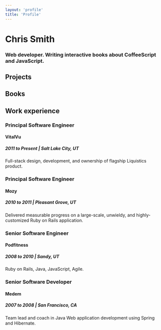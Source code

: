 ```yaml
---
layout: 'profile'
title: 'Profile'
---
```


# Chris Smith

### Web developer. Writing interactive books about CoffeeScript and JavaScript.

## Projects

## Books

## Work experience

### Principal Software Engineer
#### VitalVu
##### 2011 to Present | Salt Lake City, UT
Full-stack design, development, and ownership of flagship Liquistics product.

### Principal Software Engineer
#### Mozy
##### 2010 to 2011 | Pleasant Grove, UT
Delivered measurable progress on a large-scale, unwieldy, and highly-customized Ruby on Rails application.

### Senior Software Engineer
#### Podfitness
##### 2008 to 2010 | Sandy, UT
Ruby on Rails, Java, JavaScript, Agile.

### Senior Software Developer
#### Medem
##### 2007 to 2008 | San Francisco, CA
Team lead and coach in Java Web application development using Spring and Hibernate.